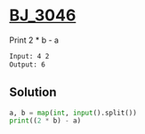# [BJ_3046](https://acmicpc.net/problem/3046)

Print 2 * b - a

```txt
Input: 4 2
Output: 6
```

## Solution

```py
a, b = map(int, input().split())
print((2 * b) - a)
```
